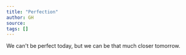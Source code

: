 ```yaml
---
title: "Perfection"
author: GH
source:
tags: []
---
```


We can't be perfect today, but we can be that much closer tomorrow.
